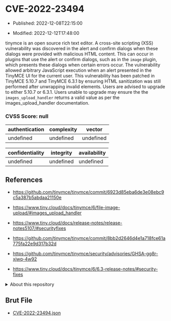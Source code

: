 # CVE-2022-23494

- Published: 2022-12-08T22:15:00

- Modified: 2022-12-12T17:48:00

tinymce is an open source rich text editor. A cross-site scripting (XSS) vulnerability was discovered in the alert and confirm dialogs when these dialogs were provided with malicious HTML content. This can occur in plugins that use the alert or confirm dialogs, such as in the `image` plugin, which presents these dialogs when certain errors occur. The vulnerability allowed arbitrary JavaScript execution when an alert presented in the TinyMCE UI for the current user. This vulnerability has been patched in TinyMCE 5.10.7 and TinyMCE 6.3.1 by ensuring HTML sanitization was still performed after unwrapping invalid elements. Users are advised to upgrade to either 5.10.7 or 6.3.1. Users unable to upgrade may ensure the the `images_upload_handler` returns a valid value as per the images_upload_handler documentation.

### CVSS Score: **null**

| authentication | complexity | vector |
| --- | --- | --- |
| undefined | undefined | undefined |

| confidentiality | integrity | availability |
| --- | --- | --- |
| undefined | undefined | undefined |

## References

* https://github.com/tinymce/tinymce/commit/6923d85eba6de3e08ebc9c5a387b5abdaa21150e

* https://www.tiny.cloud/docs/tinymce/6/file-image-upload/#images_upload_handler

* https://www.tiny.cloud/docs/release-notes/release-notes5107/#securityfixes

* https://github.com/tinymce/tinymce/commit/8bb2d2646d4e1a718fce61a775fa22e9d317b32d

* https://github.com/tinymce/tinymce/security/advisories/GHSA-gg8r-xjwq-4w92

* https://www.tiny.cloud/docs/tinymce/6/6.3-release-notes/#security-fixes

<details>
<summary>About this repository</summary> 

  This repository is part of the project [Live Hack CVE](https://github.com/Live-Hack-CVE). Main website can be found [www.live-hack.org](https://www.live-hack.org) 
  
  Made by [Sn0wAlice](https://github.com/Sn0wAlice) for the people that care about security and need to have a feed of the latest CVEs. Hope you enjoy it, don't forget to star the repo and follow me on [Twitter](https://twitter.com/Sn0wAlice) and [Github](https://github.com/Sn0wAlice). And that is my [personnal website](https://www.alice-snow.me/)

  - [Home Page](https://github.com/Live-Hack-CVE)
  - [Framework](https://github.com/Live-Hack-CVE/cve-framework)
  - [CVE database](https://github.com/Live-Hack-CVE/full_database)
  - [Changelog](https://github.com/Live-Hack-CVE/Changelog)
</details>

## Brut File

* [CVE-2022-23494.json](https://raw.githubusercontent.com/Live-Hack-CVE/full_database/main/cves/2022/CVE-2022-23494.json)

